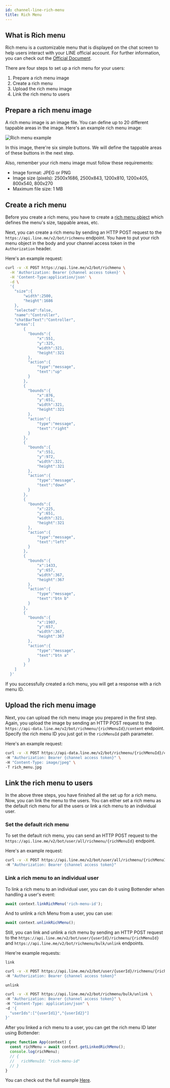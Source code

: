```yaml
---
id: channel-line-rich-menu
title: Rich Menu
---
```


## What is Rich menu

Rich menu is a customizable menu that is displayed on the chat screen to help users interact with your LINE official account. For further information, you can check out the [Official Document](https://developers.line.biz/en/docs/messaging-api/using-rich-menus).

There are four steps to set up a rich menu for your users:

1. Prepare a rich menu image
2. Create a rich menu
3. Upload the rich menu image
4. Link the rich menu to users

## Prepare a rich menu image

A rich menu image is an image file. You can define up to 20 different tappable areas in the image. Here's an example rich menu image:

![Rich menu example](https://i.imgur.com/SVQcKTE.jpg)

In this image, there're six simple buttons. We will define the tappable areas of these buttons in the next step.

Also, remember your rich menu image must follow these requirements:

- Image format: JPEG or PNG
- Image size (pixels): 2500x1686, 2500x843, 1200x810, 1200x405, 800x540, 800x270
- Maximum file size: 1 MB

## Create a rich menu

Before you create a rich menu, you have to create a [rich menu object](https://developers.line.biz/en/reference/messaging-api/#rich-menu-object) which defines the menu's size, tappable areas, etc.

Next, you can create a rich menu by sending an HTTP POST request to the `https://api.line.me/v2/bot/richmenu` endpoint. You have to put your rich menu object in the body and your channel access token in the `Authorization` header.

Here's an example request:

```sh
curl -v -X POST https://api.line.me/v2/bot/richmenu \
  -H 'Authorization: Bearer {channel access token}' \
  -H 'Content-Type:application/json' \
  -d \
  '{
    "size":{
        "width":2500,
        "height":1686
    },
    "selected":false,
    "name":"Controller",
    "chatBarText":"Controller",
    "areas":[
        {
          "bounds":{
              "x":551,
              "y":325,
              "width":321,
              "height":321
          },
          "action":{
              "type":"message",
              "text":"up"
          }
        },
        {
          "bounds":{
              "x":876,
              "y":651,
              "width":321,
              "height":321
          },
          "action":{
              "type":"message",
              "text":"right"
          }
        },
        {
          "bounds":{
              "x":551,
              "y":972,
              "width":321,
              "height":321
          },
          "action":{
              "type":"message",
              "text":"down"
          }
        },
        {
          "bounds":{
              "x":225,
              "y":651,
              "width":321,
              "height":321
          },
          "action":{
              "type":"message",
              "text":"left"
          }
        },
        {
          "bounds":{
              "x":1433,
              "y":657,
              "width":367,
              "height":367
          },
          "action":{
              "type":"message",
              "text":"btn b"
          }
        },
        {
          "bounds":{
              "x":1907,
              "y":657,
              "width":367,
              "height":367
          },
          "action":{
              "type":"message",
              "text":"btn a"
          }
        }
    ]
  }'
```

If you successfully created a rich menu, you will get a response with a rich menu ID.

## Upload the rich menu image

Next, you can upload the rich menu image you prepared in the first step. Again, you upload the image by sending an HTTP POST request to the `https://api-data.line.me/v2/bot/richmenu/{richMenuId}/content` endpoint. Specify the rich menu ID you just got in the `richMenuId` path parameter.

Here's an example request:

```sh
curl -v -X POST https://api-data.line.me/v2/bot/richmenu/{richMenuId}/content \
-H "Authorization: Bearer {channel access token}" \
-H "Content-Type: image/jpeg" \
-T rich_menu.jpg
```

## Link the rich menu to users

In the above three steps, you have finished all the set up for a rich menu. Now, you can link the menu to the users. You can either set a rich menu as the default rich menu for all the users or link a rich menu to an individual user.

### Set the default rich menu

To set the default rich menu, you can send an HTTP POST request to the `https://api.line.me/v2/bot/user/all/richmenu/{richMenuId}` endpoint.

Here's an example request:

```sh
curl -v -X POST https://api.line.me/v2/bot/user/all/richmenu/{richMenuId} \
-H "Authorization: Bearer {channel access token}"
```

### Link a rich menu to an individual user

To link a rich menu to an individual user, you can do it using Bottender when handling a user's event:

```js
await context.linkRichMenu('rich-menu-id');
```

And to unlink a rich Menu from a user, you can use:

```js
await context.unlinkRichMenu();
```

Still, you can link and unlink a rich menu by sending an HTTP POST request to the `https://api.line.me/v2/bot/user/{userId}/richmenu/{richMenuId}` and `https://api.line.me/v2/bot/richmenu/bulk/unlink` endpoints.

Here're example requests:

`link`

```sh
curl -v -X POST https://api.line.me/v2/bot/user/{userId}/richmenu/{richMenuId} \
-H "Authorization: Bearer {channel access token}"
```

`unlink`

```sh
curl -v -X POST https://api.line.me/v2/bot/richmenu/bulk/unlink \
-H "Authorization: Bearer {channel access token}" \
-H "Content-Type: application/json" \
-d '{
  "userIds":["{userId1}","{userId2}"]
}'
```

After you linked a rich menu to a user, you can get the rich menu ID later using Bottender:

```js
async function App(context) {
  const richMenu = await context.getLinkedRichMenu();
  console.log(richMenu);
  // {
  //   richMenuId: "rich-menu-id"
  // }
}
```

You can check out the full example [Here](https://github.com/Yoctol/bottender/tree/master/examples/line-rich-menu).
